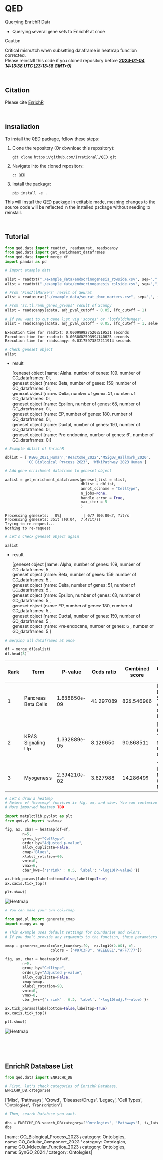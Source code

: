 # QED
Querying  EnrichR Data
- Querying several gene sets to EnrichR at once  

> [!CAUTION]
> Critical mismatch when subsetting dataframe in heatmap function corrected.  
> Please reinstall this code if you cloned repository before <ins>***2024-01-04 14:13:38 UTC (23:13:38 GMT+9)***</ins>

<br>

##  Citation
Please cite [EnrichR](https://maayanlab.cloud/Enrichr/)

<br>

## Installation
To install the QED package, follow these steps:

1. Clone the repository (Or download this repository):
    ```
    git clone https://github.com/Irrationall/QED.git
    ```
2. Navigate into the cloned repository:
    ```
    cd QED
    ```
3. Install the package:
    ```
    pip install -e .
    ```

This will install the QED package in editable mode, meaning changes to the source code will be reflected in the installed package without needing to reinstall.

<br>

## Tutorial


```python
from qed.data import readtxt, readseurat, readscanpy
from qed.data import get_enrichment_dataframes
from qed.data import merge_df
import pandas as pd
```


```python
# Import example data

alist = readtxt("./example_data/endocrinogenesis_rowside.csv", sep=",", format="rowside")
alist = readtxt("./example_data/endocrinogenesis_colside.csv", sep=",", format="colside")

# From 'FindAllMarkers' result of Seurat
alist = readseurat("./example_data/seurat_pbmc_markers.csv", sep=",", index_col=0) # You can pass any pd.DataFrame arguments

# From 'sc.tl.rank_genes_groups' result of Scanpy
alist = readscanpy(adata, adj_pval_cutoff = 0.05, lfc_cutoff = 1)

# If you want to cut gene list via 'scores' or 'logfoldchanges',
alist = readscanpy(adata, adj_pval_cutoff = 0.05, lfc_cutoff = 1, select_top_n = 20, select_order = 'scores')

```

    Execution time for readtxt: 0.0009999275207519531 seconds
    Execution time for readtxt: 0.0030002593994140625 seconds
    Execution time for readscanpy: 0.03175973892211914 seconds
    

```python
# Check geneset object
alist
```
* result

    [geneset object [name: Alpha, number of genes: 109, number of GO_dataframes: 0],  
     geneset object [name: Beta, number of genes: 159, number of GO_dataframes: 0],  
     geneset object [name: Delta, number of genes: 51, number of GO_dataframes: 0],  
     geneset object [name: Epsilon, number of genes: 68, number of GO_dataframes: 0],  
     geneset object [name: EP, number of genes: 180, number of GO_dataframes: 0],  
     geneset object [name: Ductal, number of genes: 150, number of GO_dataframes: 0],  
     geneset object [name: Pre-endocrine, number of genes: 61, number of GO_dataframes: 0]]




```python
# Example dblist of EnrichR

dblist = ['KEGG_2021_Human','Reactome_2022','MSigDB_Hallmark_2020',
          'GO_Biological_Process_2023', 'WikiPathway_2023_Human']
```


```python
# Add gene enrichment dataframe to geneset object

aalist = get_enrichment_dataframes(geneset_list = alist, 
                                   dblist = dblist, 
                                   annot_colname = "Celltype",
                                   n_jobs=None,
                                   handle_error = True,
                                   max_iter = 5
                                   )
```


    Processing genesets:   0%|          | 0/7 [00:00<?, ?it/s]
    Processing genesets: 35it [00:04,  7.47it/s]                      
    Trying to re-request...
    Nothing to re-request



```python
# Let's check geneset object again

aalist
```


* result

    [geneset object [name: Alpha, number of genes: 109, number of GO_dataframes: 5],  
     geneset object [name: Beta, number of genes: 159, number of GO_dataframes: 5],  
     geneset object [name: Delta, number of genes: 51, number of GO_dataframes: 5],  
     geneset object [name: Epsilon, number of genes: 68, number of GO_dataframes: 5],  
     geneset object [name: EP, number of genes: 180, number of GO_dataframes: 5],  
     geneset object [name: Ductal, number of genes: 150, number of GO_dataframes: 5],  
     geneset object [name: Pre-endocrine, number of genes: 61, number of GO_dataframes: 5]]




```python
# merging all dataframes at once

df = merge_df(aalist)
df.head(3)
```

| Rank | Term                              | P-value       | Odds ratio | Combined score | Overlapping genes                          | Adjusted p-value | Old p-value | Old adjusted p-value | Database             | Celltype |
|------|-----------------------------------|---------------|------------|----------------|--------------------------------------------|-------------------|-------------|------------------------|----------------------|----------|
| 1    | Pancreas Beta Cells               | 1.888850e-09  | 41.297089  | 829.546906     | [PCSK2, DPP4, SCGN, ABCC8, GCG, IAPP, ISL1] | 4.533240e-08      | 0           | 0                      | MSigDB_Hallmark_2020 | Alpha    |
| 2    | KRAS Signaling Up                 | 1.392889e-05  | 8.126650   | 90.868511      | [RBP4, PCSK1N, TSPAN7, SCG5, USH1C, CPE, SCG3, ... | 1.671466e-04      | 0           | 0                      | MSigDB_Hallmark_2020 | Alpha    |
| 3    | Myogenesis                        | 2.394210e-02  | 3.827988   | 14.286499      | [CAMK2B, NQO1, GPX3, NCAM1]                | 1.758437e-01      | 0           | 0                      | MSigDB_Hallmark_2020 | Alpha    |


```python
# Let's draw a heatmap
# Return of 'heatmap' function is fig, ax, and cbar. You can customize them with matplotlib.
# More imporved heatmap TBD

import matplotlib.pyplot as plt
from qed.pl import heatmap

fig, ax, cbar = heatmap(df=df,
        n=5,
        group_by="Celltype",
        order_by="Adjusted p-value",
        allow_duplicate=False,
        cmap='Blues',
        xlabel_rotation=60,
        vmin=0,
        vmax=6,
        cbar_kws={'shrink' : 0.5, 'label': '-log10(P-value)'})

ax.tick_params(labelbottom=False,labeltop=True)
ax.xaxis.tick_top()

plt.show()

```
![Heatmap](./example_image/temp_heatmap.png)

```python
# You can make your own colormap

from qed.pl import generate_cmap
import numpy as np

# This example uses default settings for boundaries and colors.
# If you don’t provide any arguments to the function, these parameters will be set automatically.

cmap = generate_cmap(color_boundary=[0, -np.log10(0.05), 8],
                     colors = ["#97C3FB", "#EEEEE1","#FF7777"])

fig, ax, cbar = heatmap(df=df,
        n=5,
        group_by="Celltype",
        order_by="Adjusted p-value",
        allow_duplicate=False,
        cmap=cmap,
        xlabel_rotation=90,
        vmin=0,
        vmax=8,
        cbar_kws={'shrink' : 0.5, 'label': '-log10(adj.P-value)'})

ax.tick_params(labelbottom=False,labeltop=True)
ax.xaxis.tick_top()

plt.show()

```
![Heatmap](./example_image/example_heatmap_2.png)

<br />
<br />
<br />


## EnrichR Database List


```python
from qed.data import ENRICHR_DB

# First, let's check categories of EnrichR Database.
ENRICHR_DB.categories

```


['Misc', 'Pathways', 'Crowd', 'Diseases/Drugs', 'Legacy', 'Cell Types', 'Ontologies', 'Transcription']


```python
# Then, search Database you want.

dbs = ENRICHR_DB.search_DB(category=['Ontologies', 'Pathways'], is_latest=True, by_name="GO")
dbs
```
[name: GO_Biological_Process_2023 / category: Ontologies,  
 name: GO_Cellular_Component_2023 / category: Ontologies,  
 name: GO_Molecular_Function_2023 / category: Ontologies,  
 name: SynGO_2024 / category: Ontologies]







